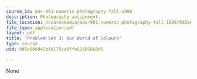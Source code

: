 ```yaml
---
course_id: mas-961-numeric-photography-fall-1998
description: Photography assignment.
file_location: /coursemedia/mas-961-numeric-photography-fall-1998/9d5e666042b18175ca6ffa62681868d6_ps3.pdf
file_type: application/pdf
layout: pdf
title: 'Problem Set 3: Our World of Colours'
type: course
uid: 9d5e666042b18175ca6ffa62681868d6

---
```

None